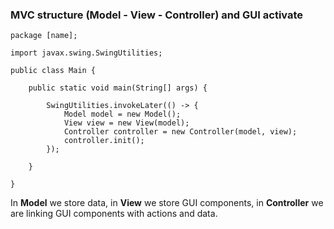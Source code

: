 ### MVC structure (Model - View - Controller) and GUI activate
```
package [name];

import javax.swing.SwingUtilities;

public class Main {

	public static void main(String[] args) {
		
		SwingUtilities.invokeLater(() -> {
			Model model = new Model();
			View view = new View(model);
			Controller controller = new Controller(model, view);
			controller.init();
		});
		
	}
	
}
```

In **Model** we store data, in **View** we store GUI components, in **Controller** we are linking GUI components with actions and data.